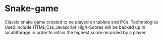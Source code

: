 # Snake-game
Classic snake game created to be played on tablets and PCs.
Technologies Used include HTML,Css,Javascript
High-Scores will be backed up in localStorage in order to retain the highest score recorded by a player.
